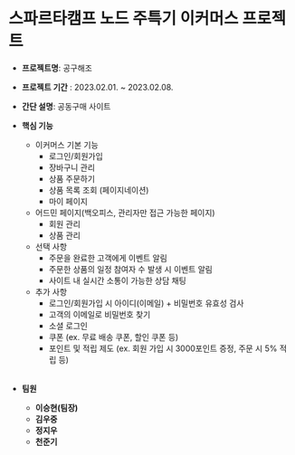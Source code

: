 # 스파르타캠프 노드 주특기 이커머스 프로젝트
- **프로젝트명**: 공구해조

- **프로젝트 기간** : 2023.02.01.  ~ 2023.02.08.

- **간단 설명**: 공동구매 사이트

- **핵심 기능**
  - 이커머스 기본 기능
      - 로그인/회원가입 
      - 장바구니 관리
      - 상품 주문하기
      - 상품 목록 조회 (페이지네이션)
      - 마이 페이지
  - 어드민 페이지(백오피스, 관리자만 접근 가능한 페이지)
      - 회원 관리
      - 상품 관리
  - 선택 사항
      - 주문을 완료한 고객에게 이벤트 알림
      - 주문한 상품의 일정 참여자 수 발생 시 이벤트 알림
      - 사이트 내 실시간 소통이 가능한 상담 채팅
  - 추가 사항
      - 로그인/회원가입 시 아이디(이메일) + 비밀번호 유효성 검사
      - 고객의 이메일로 비밀번호 찾기
      - 소셜 로그인
      - 쿠폰 (ex. 무료 배송 쿠폰, 할인 쿠폰 등)
      - 포인트 및 적립 제도 (ex. 회원 가입 시 3000포인트 증정, 주문 시 5% 적립 등)
 <br></br> 
- **팀원**
  - **이승현(팀장)**
  - **김우중**
  - **정지우**
  - **천준기**